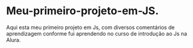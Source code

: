 # Meu-primeiro-projeto-em-JS.
Aqui esta meu primeiro projeto em Js, com diversos comentários de aprendizagem conforme fui aprendendo no curso de introdução ao Js na Alura.
